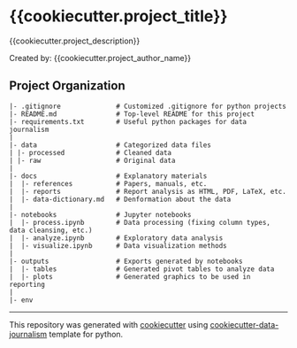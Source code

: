 # {{cookiecutter.project_title}}
{{cookiecutter.project_description}}

Created by: {{cookiecutter.project_author_name}}

## Project Organization
```
|- .gitignore              # Customized .gitignore for python projects 
|- README.md               # Top-level README for this project
|- requirements.txt        # Useful python packages for data journalism
|
|- data                    # Categorized data files                      
| |- processed             # Cleaned data
| |- raw                   # Original data
|
|- docs                    # Explanatory materials
|  |- references           # Papers, manuals, etc.
|  |- reports              # Report analysis as HTML, PDF, LaTeX, etc.
|  |- data-dictionary.md   # Denformation about the data
|
|- notebooks               # Jupyter notebooks
|  |- process.ipynb        # Data processing (fixing column types, data cleansing, etc.)
|  |- analyze.ipynb        # Exploratory data analysis
|  |- visualize.ipynb      # Data visualization methods
|
|- outputs                 # Exports generated by notebooks
|  |- tables               # Generated pivot tables to analyze data
|  |- plots                # Generated graphics to be used in reporting
|
|- env
```
---
This repository was generated with [cookiecutter](https://github.com/cookiecutter/cookiecutter) using [cookiecutter-data-journalism](https://github.com/fer-aguirre/cookiecutter-data-journalism.git) template for python.